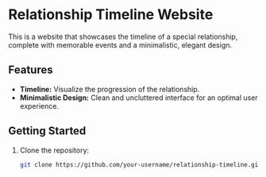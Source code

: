 
# Relationship Timeline Website

This is a website that showcases the timeline of a special relationship, complete with memorable events and a minimalistic, elegant design.

## Features

- **Timeline:** Visualize the progression of the relationship.
- **Minimalistic Design:** Clean and uncluttered interface for an optimal user experience.

## Getting Started

1. Clone the repository:

   ```bash
   git clone https://github.com/your-username/relationship-timeline.git
   ```
